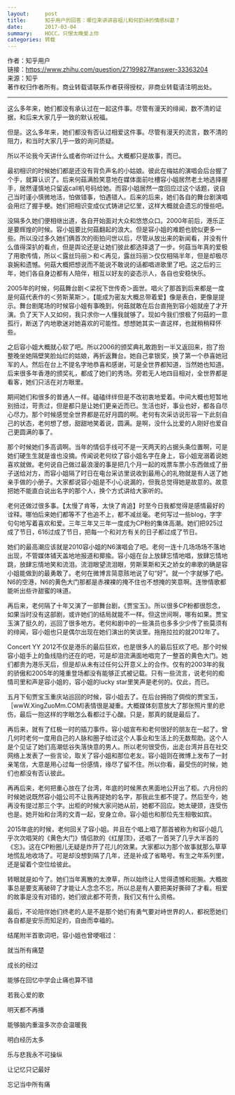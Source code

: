 ```yaml
---
layout:     post
title:      知乎用户的回答：哪位来讲讲容祖儿和何韵诗的情感纠葛？
date:       2017-03-04
summary:    HOCC，只恨太晚爱上你
categories: 转载
---
```


作者：知乎用户  
链接：https://www.zhihu.com/question/27199827#answer-33363204  
来源：知乎  
著作权归作者所有。商业转载请联系作者获得授权，非商业转载请注明出处。 

---

这么多年来，她们都没有承认过在一起这件事。尽管有漫天的绯闻，数不清的证据，和后来大家几乎一致的默认祝福。

但是。这么多年来，她们都没有否认过相爱这件事。尽管有漫天的流言，数不清的阻力，和当时大家几乎一致的询问质疑。

所以不论我今天讲什么或者你听过什么。大概都只是故事，而已。

最初相识的时候她们都是还没有背负声名的小姑娘。彼此在梅姑的演唱会后台握了个手，就算认识了。后来何菇满脸笑意地在媒体面前吐槽容小姐居然老土地选择握手，居然谨慎地只留返call机号码给她。而容小姐居然一度回应过这个话题，说自己当时谨小慎微地活，怕做错事，怕遇错人。后来的后来，她们各自的舞台剧演唱会用烂了握手梗。她们把相识变成仪式铸进记忆里，这样大概就会遗忘的慢些吧。

没隔多久她们便相继出道，各自开始面对大众和悠悠众口。2000年前后，港乐正是要辉煌的时候。容小姐要比何菇翻起的浪大。但是容小姐的难题也貌似更多一些。所以没过多久她们俩首次的街拍问世以后，尽管从放出来的新闻看，并没有什么值得深扒的看点，但是舆论还是让她们彼此都选择退了一步。何菇当年真的爱极了用歌传情，所以＜露丝玛丽＞和＜再见，露丝玛丽＞仅仅相隔半年，但是却极尽哀婉和遗憾。何菇大概把想说而不能说不敢说的话都唱进歌里了吧。这之后的三年，她们各自身边都有人陪伴，相互以好友的姿态示人，各自也安稳快乐。

2005年的时候，何菇舞台剧＜梁祝下世传奇＞面世。唱火了那首到后来都是一度是何菇代表作的＜劳斯莱斯＞。【能成为密友大概总带着爱】像是表白，更像是提示。舞台剧尾场的时候容小姐有事晚到，何菇就敢在后台直拖到容小姐就座了才开演。负了天下人又如何，我只求你一人懂我就够了。现如今我们恨极了何菇的一意孤行，断送了内地歌迷对她喜欢的可能性。想想她其实一直这样，也就稍稍释怀些。

之后容小姐大概就心软了吧。所以2006的颁奖典礼敢跑到一半又返回来，抱了抱整晚坐她隔壁笑脸灿烂的姑娘，再折返舞台。她自己拿银奖，换了第一个恭喜她冠军的人。然后在台上不提名字地恭喜和感谢，可是全世界都知道，当然她也知道。后来很多年香港的颁奖礼，都成了她们的秀场。旁若无人地四目相对，全世界都是看客，她们只活在对方眼里。

期间她们和很多的普通人一样。磕磕绊绊但是不改初衷地爱着。中间大概也短暂地别扭过，苛责过，但是都只是让她们更亲近而已。生活也好，事业也好，都各自尽心尽力。那个时候感觉全世界都是花好月圆的啊。老何有次采访说形容一下此刻自己的状态，老何想了想，甜甜地笑着说，圆满。是啊，没什么比爱的人刚好也爱自己更圆满的事了。

那个时候她们多高调啊。当年的情侣手线可不是一天两天的占据头条位置啊，可是她们硬生生就是谁也没摘。传闻说老何纹了容小姐名字在身上，容小姐宠溺着说她喜欢就做。老何说自己做过最浪漫的事是把几个月一起的戏票车票小东西做成了册子送给对方，而容小姐隔了时日在电台采访里说收到最用心的礼物就是有人送了她亲手做的小册子。大家都说容小姐是不小心说漏的，但我总觉得她是故意的。故意把她不能直白说出名字的那个人，换个方式讲给大家听的。

老何还做过很多事。【太慢了肯等，太快了肯追】时至今日我都觉得是感情最好的诠释。哪怕后来她们都等不了也追不上，都不减丝毫。老何写过一些blog，字字句句地写着喜欢和爱。三年三年又三年一度成为CP粉的集体高潮。她们把925过成了节日，616过成了节日，把每一个和对方有关的日子都过成了节日。

她们的最高潮应该就是2010容小姐的N6演唱会了吧。老何一连十几场场场不落地出现，不管媒体铺天盖地地报道和揶揄。容小姐在台上放肆忘情地唱，放肆忘情地跳，放肆忘情地笑和流泪。流泪眼望流泪眼，劳斯莱斯和天之娇女的串歌的确是容小姐能做到的最勇敢了。老何在微博言简意赅地说了句“好”。就一个字就够了吧。N6的空港，N6的黄色大门那都是赤裸裸的掩不住也不想掩的笑意啊。连惨情歌都能听出些许甜蜜的味道。

再后来，老何隔了十年又演了一部舞台剧，《贾宝玉》。所以很多CP粉都很怨念，如果当时没有这部剧，或许她们的结局就能不一样。但这世间啊，哪有如果。贾宝玉演了挺久的，巡回了很多地方。老何和剧中的一些演员也多多少少传了些莫须有的绯闻，容小姐也只是偶尔出现在她们演出的笑谈里。拖拖拉拉的就2012年了。

Concert YY 2012不仅是港乐的最后狂欢，也是很多人的最后狂欢了吧。那个时候容小姐手上的鱼线隐约还在的吧，可是却泪流满面地唱完了一整首的黄色大门。她们都贵为港乐天后，但是却从未有过任何公开意义上的合作。仅有的2003年的我的骄傲和2005年的隆重登场都没有能够正式被记载。只有一些流言，说老何的痴情司里和声是容小姐的，容小姐的lucky star里笑声是老何的。仅此，而已。

五月下旬贾宝玉重庆站巡回的时候，容小姐去了。在后台拥抱了倜傥的贾宝玉，［wwW.XingZuoMm.COM]表情很是凝重。大概媒体刻意放大了那张照片里的悲伤，最后一抱这样的字眼怎么看都过于心酸。只是，那真的就是最后了。

再后来，就有了红极一时的插刀事件。容小姐宣布和老何很好的朋友在一起了。曾几何时老何一度用自己的人脉和圈子给过这个人事业和生活上的无数帮助。这个人是个见证了她们高潮低谷失落快意的男人。所以老何很受伤，出走台湾并且在社交网络上发表了一些言论，取关了容小姐和那位老友。容小姐则在微博上发布了一封亲笔信，大意是用心过每一份感情，缘尽了留不住。所以你看，最受伤的时候，她们也都没有否认彼此。

再再后来，老何把重心放在了台湾，年底的时候黑衣黑面地公开出了柜。六月份的时候她说既然容小姐公司不让我再提她的名字，那我此生都不提了。然后至今，她再没有提过那三个字。出柜的时候大家问她从前，她都不回应。她太硬颈，连受伤也是。她开始和台湾的文青一起，安身立命。容小姐也和那位先生相敬如宾。

2015年底的时候，老何回关了容小姐。并且在个唱上唱了那首被称为和容小姐几乎次次唱哭的《黄色大门》情侣款的《红屋顶》，还唱了一首哭了几乎大半首的《忘》。这在CP粉圈儿无疑是炸开了花儿的效果。大家都以为那个故事就那么草草地慌乱地收场了。可是却没想到隔了几年，还是补成了省略号。有生之年系列里，还是留着个空位给彼此。

转眼就是如今了。她们当年离散的太潦草，所以始终让人觉得遗憾和扼腕。大概故事总是要支离破碎了才能让人念念不忘，所以总是有人要把美好撕碎了才看。相爱的故事是没有对错的，她们彼此都不苛责，我们又有什么资格。

最后，不论陪伴她们终老的人是不是那个她们有勇气要对峙世界的人，都祝愿她们各自都是安乐而知足的，自由而幸福的。

结尾附半首歌词吧，容小姐也曾哽咽过：

就当所有痛楚

成长的经过

能够在回忆中学会止痛也算不错

若我心爱的歌

明天都不再播

能够脑内重温多次亦会温暖我

明白经历太多

乐与悲我永不可操纵

让记忆只记最好

忘记当中所有痛
